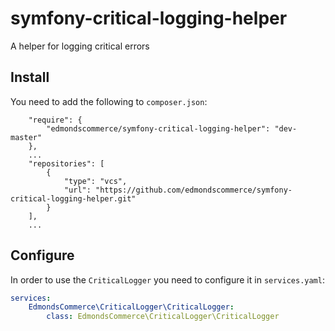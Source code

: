# symfony-critical-logging-helper

A helper for logging critical errors

## Install

You need to add the following to `composer.json`:

```text
    "require": {
        "edmondscommerce/symfony-critical-logging-helper": "dev-master"
    },
    ...
    "repositories": [
        {
            "type": "vcs",
            "url": "https://github.com/edmondscommerce/symfony-critical-logging-helper.git"
        }
    ],
    ...
```

## Configure

In order to use the `CriticalLogger` you need to configure it in `services.yaml`:

```yaml
services:
    EdmondsCommerce\CriticalLogger\CriticalLogger:
        class: EdmondsCommerce\CriticalLogger\CriticalLogger
```